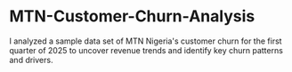 # MTN-Customer-Churn-Analysis
I analyzed a sample data set of MTN Nigeria's customer churn for the first quarter of 2025 to uncover revenue trends and identify key churn patterns and drivers.
